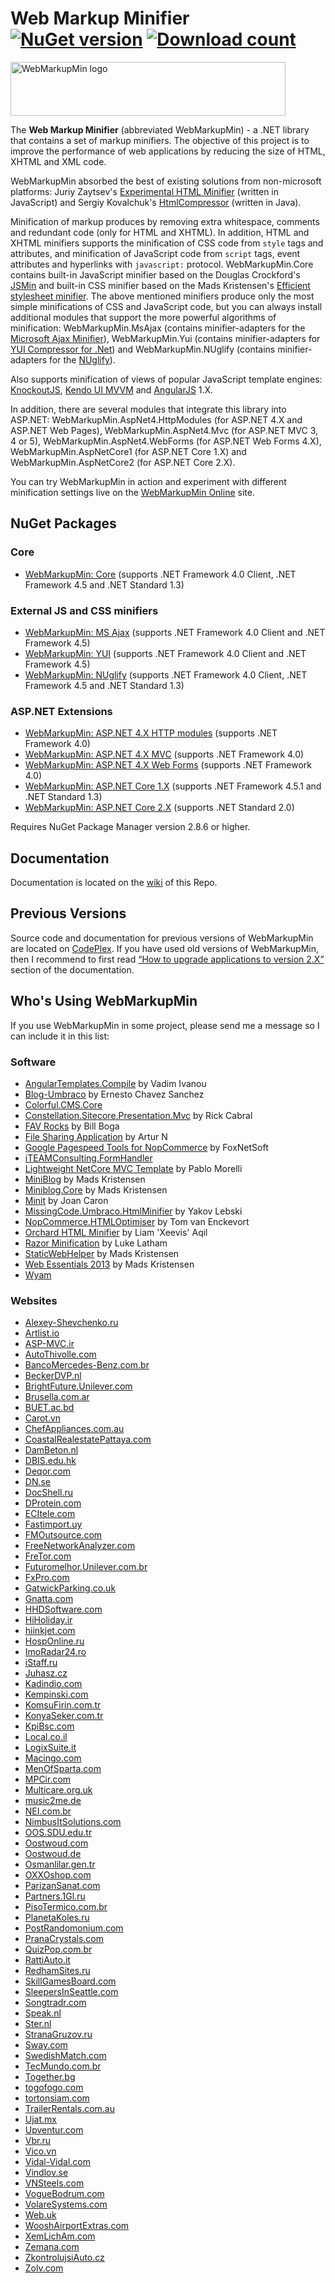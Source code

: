 Web Markup Minifier [![NuGet version](http://img.shields.io/nuget/v/WebMarkupMin.Core.svg)](https://www.nuget.org/packages/WebMarkupMin.Core/)  [![Download count](https://img.shields.io/nuget/dt/WebMarkupMin.Core.svg)](https://www.nuget.org/packages/WebMarkupMin.Core/)
===================

<img src="https://raw.githubusercontent.com/Taritsyn/WebMarkupMin/master/images/WebMarkupMin_Logo.png" width="440" height="86" alt="WebMarkupMin logo" />

The **Web Markup Minifier** (abbreviated WebMarkupMin) - a .NET library that contains a set of markup minifiers. The objective of this project is to improve the performance of web applications by reducing the size of HTML, XHTML and XML code.

WebMarkupMin absorbed the best of existing solutions from non-microsoft platforms: Juriy Zaytsev's [Experimental HTML Minifier](http://kangax.github.com/html-minifier/) (written in JavaScript) and Sergiy Kovalchuk's [HtmlCompressor](http://code.google.com/p/htmlcompressor/) (written in Java).

Minification of markup produces by removing extra whitespace, comments and redundant code (only for HTML and XHTML). In addition, HTML and XHTML minifiers supports the minification of CSS code from `style` tags and attributes, and minification of JavaScript code from `script` tags, event attributes and hyperlinks with `javascript:` protocol. WebMarkupMin.Core contains built-in JavaScript minifier based on the Douglas Crockford's [JSMin](https://github.com/douglascrockford/JSMin) and built-in CSS minifier based on the Mads Kristensen's [Efficient stylesheet minifier](http://madskristensen.net/post/efficient-stylesheet-minification-in-c). The above mentioned minifiers produce only the most simple minifications of CSS and JavaScript code, but you can always install additional modules that support the more powerful algorithms of minification: WebMarkupMin.MsAjax (contains minifier-adapters for the [Microsoft Ajax Minifier](https://ajaxmin.codeplex.com)), WebMarkupMin.Yui (contains minifier-adapters for [YUI Compressor for .Net](https://github.com/PureKrome/YUICompressor.NET)) and WebMarkupMin.NUglify (contains minifier-adapters for the [NUglify](https://github.com/xoofx/NUglify)).

Also supports minification of views of popular JavaScript template engines: [KnockoutJS](http://knockoutjs.com/), [Kendo UI MVVM](http://www.telerik.com/kendo-ui) and [AngularJS](http://angularjs.org/) 1.X.

In addition, there are several modules that integrate this library into ASP.NET: WebMarkupMin.AspNet4.HttpModules (for ASP.NET 4.X and ASP.NET Web Pages), WebMarkupMin.AspNet4.Mvc (for ASP.NET MVC 3, 4 or 5), WebMarkupMin.AspNet4.WebForms (for ASP.NET Web Forms 4.X), WebMarkupMin.AspNetCore1 (for ASP.NET Core 1.X) and WebMarkupMin.AspNetCore2 (for ASP.NET Core 2.X).

You can try WebMarkupMin in action and experiment with different minification settings live on the [WebMarkupMin Online](http://webmarkupmin.apphb.com/) site.

## NuGet Packages

### Core
 * [WebMarkupMin: Core](http://nuget.org/packages/WebMarkupMin.Core/) (supports .NET Framework 4.0 Client, .NET Framework 4.5 and .NET Standard 1.3)

### External JS and CSS minifiers
 * [WebMarkupMin: MS Ajax](http://nuget.org/packages/WebMarkupMin.MsAjax/) (supports .NET Framework 4.0 Client and .NET Framework 4.5)
 * [WebMarkupMin: YUI](http://nuget.org/packages/WebMarkupMin.Yui/) (supports .NET Framework 4.0 Client and .NET Framework 4.5)
 * [WebMarkupMin: NUglify](http://nuget.org/packages/WebMarkupMin.NUglify/) (supports .NET Framework 4.0 Client, .NET Framework 4.5 and .NET Standard 1.3)

### ASP.NET Extensions
 * [WebMarkupMin: ASP.NET 4.X HTTP modules](http://nuget.org/packages/WebMarkupMin.AspNet4.HttpModules/) (supports .NET Framework 4.0)
 * [WebMarkupMin: ASP.NET 4.X MVC](http://nuget.org/packages/WebMarkupMin.AspNet4.Mvc/) (supports .NET Framework 4.0)
 * [WebMarkupMin: ASP.NET 4.X Web Forms](http://nuget.org/packages/WebMarkupMin.AspNet4.WebForms/) (supports .NET Framework 4.0)
 * [WebMarkupMin: ASP.NET Core 1.X](http://nuget.org/packages/WebMarkupMin.AspNetCore1/) (supports .NET Framework 4.5.1 and .NET Standard 1.3)
 * [WebMarkupMin: ASP.NET Core 2.X](http://nuget.org/packages/WebMarkupMin.AspNetCore2/) (supports .NET Standard 2.0)

Requires NuGet Package Manager version 2.8.6 or higher.

## Documentation
Documentation is located on the [wiki](https://github.com/Taritsyn/WebMarkupMin/wiki) of this Repo.

## Previous Versions
Source code and documentation for previous versions of WebMarkupMin are located on [CodePlex](https://webmarkupmin.codeplex.com/).
If you have used old versions of WebMarkupMin, then I recommend to first read [“How to upgrade applications to version 2.X”](https://github.com/Taritsyn/WebMarkupMin/wiki/How-to-upgrade-applications-to-version-2.X) section of the documentation.

## Who's Using WebMarkupMin
If you use WebMarkupMin in some project, please send me a message so I can include it in this list:

### Software
 * [AngularTemplates.Compile](https://github.com/vadimi/AngularTemplates.Compile) by Vadim Ivanou
 * [Blog-Umbraco](https://github.com/radyz/Blog-Umbraco) by Ernesto Chavez Sanchez
 * [Colorful.CMS.Core](https://www.nuget.org/packages/Colorful.CMS.Core/)
 * [Constellation.Sitecore.Presentation.Mvc](https://github.com/sitecorerick/constellation.sitecore.presentation.mvc) by Rick Cabral
 * [FAV Rocks](https://github.com/billbogaiv/fav-rocks) by Bill Boga
 * [File Sharing Application](http://bitbucket.org/Artur2/filesharingapplication) by Artur N
 * [Google Pagespeed Tools for NopCommerce](https://www.foxnetsoft.com/noppagespeedtools) by FoxNetSoft
 * [iTEAMConsulting.FormHandler](https://github.com/iteam-consulting/csharp-form-handler)
 * [Lightweight NetCore MVC Template](https://marketplace.visualstudio.com/items?itemName=PabloMorelli.LightweightNetCoreMVCTemplate) by Pablo Morelli
 * [MiniBlog](https://github.com/madskristensen/MiniBlog) by Mads Kristensen
 * [Miniblog.Core](https://github.com/madskristensen/Miniblog.Core) by Mads Kristensen
 * [Minit](https://minit.codeplex.com/) by Joan Caron
 * [MissingCode.Umbraco.HtmlMinifier](https://our.umbraco.org/projects/developer-tools/html-minifier/) by Yakov Lebski
 * [NopCommerce.HTMLOptimiser](https://github.com/tomvanenckevort/NopCommerce.HTMLOptimiser) by Tom van Enckevort
 * [Orchard HTML Minifier](https://github.com/JadeX/Orchard.HtmlMinifier) by Liam 'Xeevis' Aqil
 * [Razor Minification](https://github.com/guardrex/RazorMinification) by Luke Latham
 * [StaticWebHelper](https://github.com/madskristensen/StaticWebHelper) by Mads Kristensen
 * [Web Essentials 2013](https://github.com/madskristensen/WebEssentials2013) by Mads Kristensen
 * [Wyam](http://wyam.io/)

### Websites
 * [Alexey-Shevchenko.ru](https://www.alexey-shevchenko.ru/)
 * [Artlist.io](https://artlist.io/)
 * [ASP-MVC.ir](http://asp-mvc.ir/)
 * [AutoThivolle.com](http://www.autothivolle.com/)
 * [BancoMercedes-Benz.com.br](http://bancomercedes-benz.com.br/)
 * [BeckerDVP.nl](http://www.beckerdvp.nl/)
 * [BrightFuture.Unilever.com](https://brightfuture.unilever.com/)
 * [Brusella.com.ar](http://brusella.com.ar/)
 * [BUET.ac.bd](http://www.buet.ac.bd/)
 * [Carot.vn](http://carot.vn/)
 * [ChefAppliances.com.au](https://www.chefappliances.com.au/)
 * [CoastalRealestatePattaya.com](http://coastalrealestatepattaya.com/)
 * [DamBeton.nl](http://www.dambeton.nl/)
 * [DBIS.edu.hk](http://dbis.edu.hk/)
 * [Deqor.com](https://www.deqor.com/)
 * [DN.se](https://www.dn.se/)
 * [DocShell.ru](https://www.docshell.ru/)
 * [DProtein.com](https://www.dprotein.com/)
 * [ECItele.com](http://www.ecitele.com/)
 * [Fastimport.uy](http://www.fastimport.uy/)
 * [FMOutsource.com](http://www.fmoutsource.com/)
 * [FreeNetworkAnalyzer.com](http://freenetworkanalyzer.com/)
 * [FreTor.com](http://www.fretor.com/)
 * [Futuromelhor.Unilever.com.br](https://futuromelhor.unilever.com.br/)
 * [FxPro.com](https://www.fxpro.com/)
 * [GatwickParking.co.uk](https://www.gatwickparking.co.uk/)
 * [Gnatta.com](https://gnatta.com/)
 * [HHDSoftware.com](http://www.hhdsoftware.com/)
 * [HiHoliday.ir](http://hiholiday.ir/)
 * [hiinkjet.com](http://hiinkjet.com/)
 * [HospOnline.ru](http://hosponline.ru/)
 * [ImoRadar24.ro](https://www.imoradar24.ro/)
 * [iStaff.ru](http://istaff.ru/)
 * [Juhasz.cz](http://juhasz.cz/)
 * [Kadindio.com](http://kadindio.com/)
 * [Kempinski.com](https://www.kempinski.com/)
 * [KomsuFirin.com.tr](http://www.komsufirin.com.tr/)
 * [KonyaSeker.com.tr](http://konyaseker.com.tr/)
 * [KpiBsc.com](http://www.kpibsc.com/)
 * [Local.co.il](http://www.local.co.il/)
 * [LogixSuite.it](http://www.logixsuite.it/)
 * [Macingo.com](https://www.macingo.com/)
 * [MenOfSparta.com](http://menofsparta.com/)
 * [MPCir.com](http://mpcir.com/)
 * [Multicare.org.uk](https://multicare.org.uk/)
 * [music2me.de](https://music2me.de/)
 * [NEI.com.br](http://www.nei.com.br/)
 * [NimbusItSolutions.com](http://www.nimbusitsolutions.com/)
 * [OOS.SDU.edu.tr](https://oos.sdu.edu.tr/)
 * [Oostwoud.com](http://www.oostwoud.com/)
 * [Oostwoud.de](http://www.oostwoud.de/)
 * [Osmanlilar.gen.tr](http://osmanlilar.gen.tr/)
 * [OXXOshop.com](http://www.oxxoshop.com/)
 * [ParizanSanat.com](http://parizansanat.com/)
 * [Partners.1Gl.ru](http://partners.1gl.ru/)
 * [PisoTermico.com.br](http://pisotermico.com.br/)
 * [PlanetaKoles.ru](http://www.planetakoles.ru/)
 * [PostRandomonium.com](http://postrandomonium.com/)
 * [PranaCrystals.com](https://www.pranacrystals.com/)
 * [QuizPop.com.br](http://www.quizpop.com.br/)
 * [RattiAuto.it](http://rattiauto.it/)
 * [RedhamSites.ru](https://www.redhamsites.ru/)
 * [SkillGamesBoard.com](http://skillgamesboard.com/)
 * [SleepersInSeattle.com](http://www.sleepersinseattle.com/)
 * [Songtradr.com](https://www.songtradr.com/)
 * [Speak.nl](http://www.speak.nl/)
 * [Ster.nl](https://www.ster.nl/)
 * [StranaGruzov.ru](http://stranagruzov.ru/)
 * [Sway.com](https://sway.com/)
 * [SwedishMatch.com](http://www.swedishmatch.com/)
 * [TecMundo.com.br](http://www.tecmundo.com.br/)
 * [Together.bg](http://together.bg)
 * [togofogo.com](http://www.togofogo.com/)
 * [tortonsiam.com](http://tortonsiam.com/)
 * [TrailerRentals.com.au](https://www.trailerrentals.com.au/)
 * [Ujat.mx](http://ujat.mx/)
 * [Upventur.com](https://www.upventur.com/)
 * [Vbr.ru](https://www.vbr.ru/)
 * [Vico.vn](https://vico.vn/)
 * [Vidal-Vidal.com](https://www.vidal-vidal.com/)
 * [Vindlov.se](http://www.vindlov.se/)
 * [VNSteels.com](http://vnsteels.com/)
 * [VogueBodrum.com](http://voguebodrum.com/)
 * [VolareSystems.com](https://volaresystems.com/)
 * [Web.uk](https://web.uk/)
 * [WooshAirportExtras.com](https://www.wooshairportextras.com/)
 * [XemLichAm.com](http://xemlicham.com/)
 * [Zemana.com](https://www.zemana.com)
 * [ZkontrolujsiAuto.cz](https://www.zkontrolujsiauto.cz/)
 * [Zolv.com](https://www.zolv.com/)